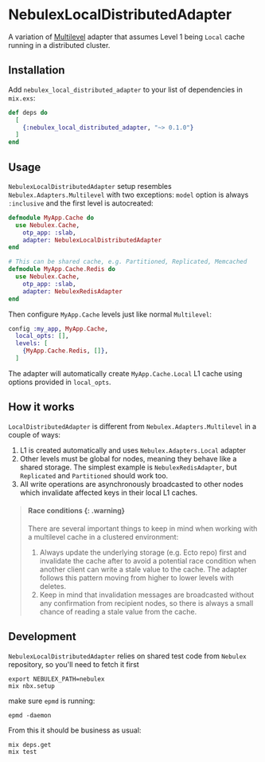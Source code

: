 # NebulexLocalDistributedAdapter

A variation of
[Multilevel](https://hexdocs.pm/nebulex/Nebulex.Adapters.Multilevel.html)
adapter that assumes Level 1 being `Local` cache running in a distributed
cluster.

## Installation

Add `nebulex_local_distributed_adapter` to your list of dependencies in `mix.exs`:

```elixir
def deps do
  [
    {:nebulex_local_distributed_adapter, "~> 0.1.0"}
  ]
end
```

## Usage

<!-- MDOC -->

`NebulexLocalDistributedAdapter` setup resembles `Nebulex.Adapters.Multilevel` with two exceptions: `model` option is always
`:inclusive` and the first level is autocreated:

```elixir
defmodule MyApp.Cache do
  use Nebulex.Cache,
    otp_app: :slab,
    adapter: NebulexLocalDistributedAdapter
end

# This can be shared cache, e.g. Partitioned, Replicated, Memcached
defmodule MyApp.Cache.Redis do
  use Nebulex.Cache,
    otp_app: :slab,
    adapter: NebulexRedisAdapter
end
```

Then configure `MyApp.Cache` levels just like normal `Multilevel`:

```elixir
config :my_app, MyApp.Cache,
  local_opts: [],
  levels: [
    {MyApp.Cache.Redis, []},
  ]
```

The adapter will automatically create `MyApp.Cache.Local` L1 cache using options
provided in `local_opts`.

## How it works

`LocalDistributedAdapter` is different from `Nebulex.Adapters.Multilevel` in a couple of ways:

1. L1 is created automatically and uses `Nebulex.Adapters.Local` adapter
2. Other levels must be global for nodes, meaning they behave like a shared
  storage. The simplest example is `NebulexRedisAdapter`, but `Replicated` and
  `Partitioned` should work too.
3. All write operations are asynchronously broadcasted to other nodes which
  invalidate affected keys in their local L1 caches.

> #### Race conditions {: .warning}
> There are several important things to keep in mind when working with a
> multilevel cache in a clustered environment:
> 1. Always update the underlying storage (e.g. Ecto repo) first and invalidate
>    the cache after to avoid a potential race condition when another client can
>    write a stale value to the cache. The adapter follows this pattern moving
>    from higher to lower levels with deletes.
> 2. Keep in mind that invalidation messages are broadcasted without any
>    confirmation from recipient nodes, so there is always a small chance of
>    reading a stale value from the cache.

<!-- MDOC -->

## Development

`NebulexLocalDistributedAdapter` relies on shared test code from `Nebulex` repository, so you'll need to fetch it first

```console
export NEBULEX_PATH=nebulex
mix nbx.setup
```

make sure `epmd` is running:

```console
epmd -daemon
```

From this it should be business as usual:

```console
mix deps.get
mix test
```
